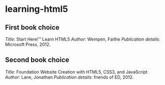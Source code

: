 # learning-html5

## First book choice
*Title*: Start Here!™ Learn HTML5
*Author*: Wempen, Faithe
*Publication details*: Microsoft Press, 2012.

## Second book choice
*Title*: Foundation Website Creation with HTML5, CSS3, and JavaScript
*Author*: Lane, Jonathan
*Publication details*: friends of ED, 2012.